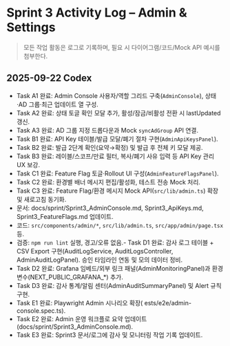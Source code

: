 # Sprint 3 Activity Log – Admin & Settings

> 모든 작업 활동은 로그로 기록하며, 필요 시 다이어그램/코드/Mock API 예시를 첨부한다.

## 2025-09-22 Codex
- Task A1 완료: Admin Console 사용자/역할 그리드 구축(`AdminConsole`), 상태·AD 그룹·최근 업데이트 열 구성.
- Task A2 완료: 상태 토글 확인 모달 추가, 활성/잠금/비활성 전환 시 lastUpdated 갱신.
- Task A3 완료: AD 그룹 지정 드롭다운과 Mock `syncAdGroup` API 연결.
- Task B1 완료: API Key 테이블/발급 모달/폐기 절차 구현(`AdminApiKeysPanel`).
- Task B2 완료: 발급 2단계 확인(요약→확정) 및 발급 후 전체 키 모달 제공.
- Task B3 완료: 레이블/스코프/만료 필터, 복사/폐기 사유 입력 등 API Key 관리 UX 보강.
- Task C1 완료: Feature Flag 토글·Rollout UI 구성(`AdminFeatureFlagsPanel`).
- Task C2 완료: 환경별 배너 메시지 편집/활성화, 테스트 전송 Mock 처리.
- Task C3 완료: Feature Flag/환경 메시지 Mock API(`src/lib/admin.ts`) 확장 및 새로고침 동기화.
- 문서: docs/sprint/Sprint3_AdminConsole.md, Sprint3_ApiKeys.md, Sprint3_FeatureFlags.md 업데이트.
- 코드: `src/components/admin/*`, `src/lib/admin.ts`, `src/app/admin/page.tsx` 등.
- 검증: `npm run lint` 실행, 경고/오류 없음.- Task D1 완료: 감사 로그 테이블 + CSV Export 구현(AuditLogService, AuditLogsController, AdminAuditLogPanel). 승인 타임라인 연동 및 모의 데이터 정비.
- Task D2 완료: Grafana 임베드/외부 링크 패널(AdminMonitoringPanel)과 환경 변수(NEXT_PUBLIC_GRAFANA_*) 추가.
- Task D3 완료: 감사 통계/알림 센터(AdminAuditSummaryPanel) 및 Alert 규칙 구현.
- Task E1 완료: Playwright Admin 시나리오 확장(	ests/e2e/admin-console.spec.ts).
- Task E2 완료: Admin 운영 워크플로 요약 업데이트(docs/sprint/Sprint3_AdminConsole.md).
- Task E3 완료: Sprint3 문서/로그에 감사 및 모니터링 작업 기록 업데이트.
